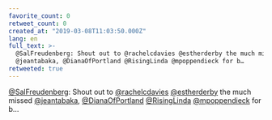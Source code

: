 ```yaml
---
favorite_count: 0
retweet_count: 0
created_at: "2019-03-08T11:03:50.000Z"
lang: en
full_text: >-
  @SalFreudenberg: Shout out to @rachelcdavies @estherderby the much missed
  @jeantabaka, @DianaOfPortland @RisingLinda @mpoppendieck for b…
retweeted: true
---
```


[@SalFreudenberg](https://twitter.com/SalFreudenberg): Shout out to
[@rachelcdavies](https://twitter.com/rachelcdavies)
[@estherderby](https://twitter.com/estherderby) the much missed
[@jeantabaka](https://twitter.com/jeantabaka),
[@DianaOfPortland](https://twitter.com/DianaOfPortland)
[@RisingLinda](https://twitter.com/RisingLinda)
[@mpoppendieck](https://twitter.com/mpoppendieck) for b…
